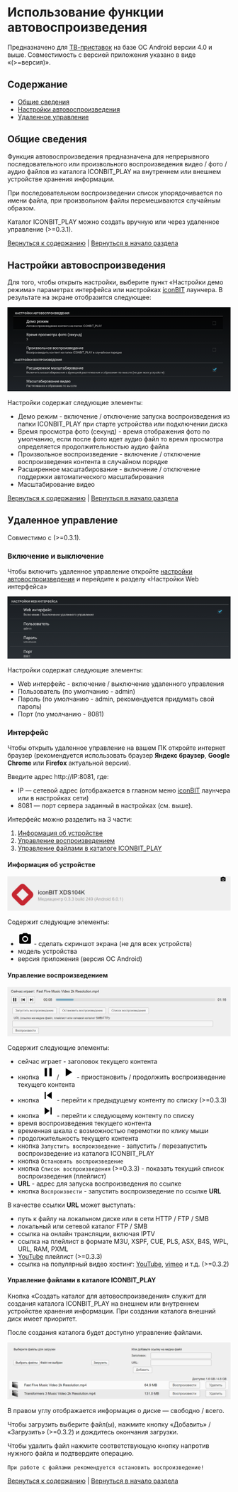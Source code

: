 # Использование функции автовоспроизведения

Предназначено для <a href="http://www.iconbit.ru/products/players/" target="_blank">ТВ-приставок</a> на базе ОС Android версии 4.0 и выше. Совместимость с версией приложения указано в виде «(>=версия)».

## Содержание

- [Общие сведения](#общие-сведения)
- [Настройки автовоспроизведения](#настройки-автовоспроизведения)
- [Удаленное управление](#удаленное-управление)

## Общие сведения

Функция автовоспроизведения предназначена для непрерывного последовательного или произвольного воспроизведения видео / фото / аудио файлов из каталога ICONBIT_PLAY на внутреннем или внешнем устройстве хранения информации.

При последовательном воспроизведении список упорядочивается по имени файла, при произвольном файлы перемешиваются случайным образом.

Каталог ICONBIT_PLAY можно создать вручную или через удаленное управление (>=0.3.1).

[Вернуться к содержанию](#содержание) | [Вернуться в начало раздела](#общие-сведения)

## Настройки автовоспроизведения

Для того, чтобы открыть настройки, выберите пункт «Настройки демо режима» параметрах интерфейса или настройках [iconBIT](http://www.iconbit.ru/) лаунчера. В результате на экране отобразится следующее:

![Настройки демо режима](images/demo_settings.png)

Настройки содержат следующие элементы:

- Демо режим - включение / отключение запуска воспроизведения из папки ICONBIT_PLAY при старте устройства или подключении диска
- Время просмотра фото (секунд) - время отображения фото по умолчанию, если после фото идет аудио файл то время просмотра определяется продолжительностью аудио файла
- Произвольное воспроизведение - включение / отключение воспроизведения контента в случайном порядке
- Расширенное масштабирование - включение / отключение поддержки автоматического масштабирования
- Масштабирование видео

[Вернуться к содержанию](#содержание) | [Вернуться в начало раздела](#настройки-автовоспроизведения)

## Удаленное управление

Совместимо с (>=0.3.1). 

### Включение и выключение

Чтобы включить удаленное управление откройте [настройки автовоспроизведения](#настройки-автовоспроизведения) и перейдите к разделу «Настройки Web интерфейса»

![Настройки веб интерфейса](images/demo_web.png)

Настройки содержат следующие элементы:

- Web интерфейс - включение / выключение удаленного управления
- Пользователь (по умолчанию - admin)
- Пароль  (по умолчанию - admin, рекомендуется придумать свой пароль) 
- Порт (по умолчанию - 8081) 

### Интерфейс

Чтобы открыть удаленное управление на вашем ПК откройте интернет браузер (рекомендуется использовать браузер **Яндекс браузер**, **Google Chrome** или **Firefox** актуальной версии).

Введите адрес http://IP:8081, где:

- IP — сетевой адрес (отображается в главном меню [iconBIT](http://www.iconbit.ru/) лаунчера или в настройках сети)
- 8081 — порт сервера заданный в настройках (см. выше). 

Интерфейс можно разделить на 3 части:

1. [Информация об устройстве](#информация-об-устройстве)
2. [Управление воспроизведением](#управление-воспроизведением)
3. [Управление файлами в каталоге ICONBIT_PLAY](#управление-файлами-в-каталоге-iconbit_play)

#### Информация об устройстве

![Информация об устройстве](images/face1.png)

Содержит следующие элементы:

- ![приостановить](images/camera.png) - сделать скриншот экрана (не для всех устройств)
- модель устройства
- версия приложения (версия ОС Android)

#### Управление воспроизведением

![Управление воспроизведением](images/face2.png)

Содержит следующие элементы:

- сейчас играет - заголовок текущего  контента
- кнопка ![приостановить](images/pause.png) / ![продолжить](images/play.png) - приостановить / продолжить воспроизведение текущего контента
- кнопка ![предыдущий](images/prev.png) - перейти к предыдущему контенту по списку (>=0.3.3)
- кнопка ![следующий](images/next.png) - перейти к следующему контенту по списку
- время воспроизведения текущего  контента
- временная шкала с возможностью перемотки по клику мыши
- продолжительность текущего  контента
- кнопка `Запустить воспроизведение` - запустить / перезапустить воспроизведение из каталога ICONBIT_PLAY
- кнопка `Остановить воспроизведение`
- кнопка `Список воспроизведения` (>=0.3.3) - показать текущий список воспроизведения (плейлист)
- **URL** - адрес для запуска воспроизведения по ссылке
- кнопка `Воспроизвести` - запустить воспроизведение по ссылке **URL**

В качестве ссылки **URL** может выступать:

- путь к файлу на локальном диске или в сети HTTP / FTP / SMB
- локальный или сетевой каталог FTP / SMB
- ссылка на онлайн трансляции, включая IPTV
- ссылка на плейлист в формате M3U, XSPF, CUE, PLS, ASX, B4S, WPL, URL, RAM, PXML
- [YouTube](https://youtube.com/) плейлист (>=0.3.3) 
- ссылка на популярный видео хостинг: [YouTube](https://youtube.com/), [vimeo](https://vimeo.com/) и т.д.  (>=0.3.2) 

#### Управление файлами в каталоге ICONBIT_PLAY

Кнопка «Создать каталог для автовоспроизведения» служит для создания каталога ICONBIT_PLAY на внешнем или внутреннем устройстве хранения информации. При создании каталога внешний диск имеет приоритет.

После создания каталога будет доступно управление файлами.

![Управление файлами](images/face3.png)

В правом углу отображается информация о диске — свободно / всего.

Чтобы загрузить  выберите файл(ы), нажмите кнопку «Добавить» / «Загрузить» (>=0.3.2)  и дождитесь окончания загрузки.

Чтобы удалить файл нажмите соответствующую  кнопку напротив нужного файла и подтвердите операцию.

`При работе с файлами рекомендуется остановить воспроизведение!`

[Вернуться к содержанию](#содержание) | [Вернуться в начало раздела](#удаленное-управление)
